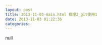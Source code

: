 ```yaml
---
layout: post
title: 2013-11-03-main.html 梳理2_git使用1
date: 2013-11-03 01:22:36
categories:
---
```

null